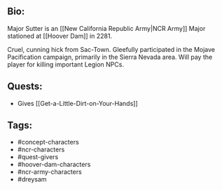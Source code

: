 ## Bio:

Major Sutter is an [[New California Republic Army|NCR Army]] Major stationed at [[Hoover Dam]] in 2281. 

Cruel, cunning hick from Sac-Town. Gleefully participated in the Mojave Pacification campaign, primarily in the Sierra Nevada area. Will pay the player for killing important Legion NPCs.

## Quests:

- Gives [[Get-a-Little-Dirt-on-Your-Hands]]

## Tags:

- #concept-characters
- #ncr-characters
- #quest-givers
- #hoover-dam-characters
- #ncr-army-characters
- #dreysam
